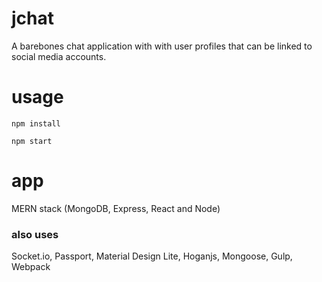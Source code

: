 # jchat

A barebones chat application with with user profiles that can be linked to social media accounts.

# usage

`npm install`

`npm start`

# app

MERN stack (MongoDB, Express, React and Node)

### also uses

Socket.io, Passport, Material Design Lite, Hoganjs, Mongoose, Gulp, Webpack
